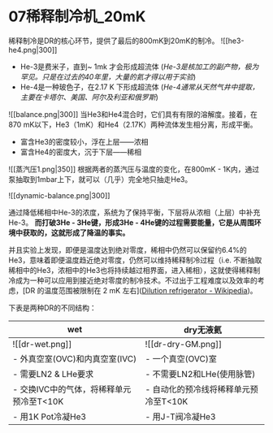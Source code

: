 # 07稀释制冷机_20mK

稀释制冷是DR的核心环节，提供了最后的800mK到20mK的制冷。
![[he3-he4.png|300]]
- He-3是费米子，直到~ 1mk 才会形成超流体 (_He-3是核加工的副产物，极为罕见。只是在过去的40年里，大量的氦才得以用于实验_)
- He-4是一种玻色子，在2.17 K 下形成超流体 (_He-4通常从天然气井中提取，主要在卡塔尔、美国、阿尔及利亚和俄罗斯_)

![[balance.png|300]]
当He3和He4混合时，它们具有有限的溶解度。接着，在870 mK以下，He3（1mK）和He4（2.17K）两种流体发生相分离，形成平衡。
- 富含He3的密度较小，浮在上层——浓相
- 富含He4的密度大，沉于下层——稀相

![[蒸汽压1.png|350]]
根据两者的蒸汽压与温度的变化，在800mK - 1K内，通过泵抽取到1mbar上下，就可以（几乎）完全地只抽走He3。

![[dynamic-balance.png|300]]

通过降低稀相中He-3的浓度，系统为了保持平衡，下层将从浓相（上层）中补充He-3。
__而打破3He - 3He键，形成3He - 4He键的过程需要能量，它是从周围环境中获取的，这就形成了降温的事实。__

并且实验上发现，即便是温度达到绝对零度，稀相中仍然可以保留约6.4%的He3，意味着即便温度趋近绝对零度，仍然可以维持稀释制冷过程（i.e. 不断抽取稀相中的He3，浓相中的He3也将持续越过相界面，进入稀相），这就使得稀释制冷成为一种可以应用到接近绝对零度的制冷技术。不过出于工程难度以及效率的考虑，[DR 的温度范围被限制在 2 mK 左右]([Dilution refrigerator - Wikipedia](https://en.wikipedia.org/wiki/Dilution_refrigerator#Cooling_power))。

下表是两种DR的不同结构：

wet|dry无液氦
-|-
![[dr-wet.png]]|![[dr-dry-GM.png]]
- 外真空室(OVC)和内真空室(IVC)|- 一个真空(OVC)室
- 需要LN2 & LHe要求|- 不需要LN2和LHe(使用脉管)
- 交换IVC中的气体，将稀释单元预冷至T<10K|- 自动化的预冷线将稀释单元预冷至T<10K
- 用1K Pot冷凝He3|- 用J-T阀冷凝He3

